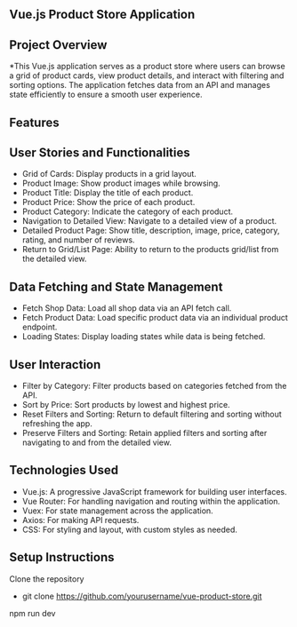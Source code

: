## Vue.js Product Store Application

## Project Overview

*This Vue.js application serves as a product store where users can browse a grid of product cards, view product details, and interact with filtering and sorting options. The application fetches data from an API and manages state efficiently to ensure a smooth user experience.

## Features

## User Stories and Functionalities

* Grid of Cards: Display products in a grid layout.
* Product Image: Show product images while browsing.
* Product Title: Display the title of each product.
* Product Price: Show the price of each product.
* Product Category: Indicate the category of each product.
* Navigation to Detailed View: Navigate to a detailed view of a product.
* Detailed Product Page: Show title, description, image, price, category, rating, and number of reviews.
* Return to Grid/List Page: Ability to return to the products grid/list from the detailed view.

## Data Fetching and State Management
* Fetch Shop Data: Load all shop data via an API fetch call.
* Fetch Product Data: Load specific product data via an individual product endpoint.
* Loading States: Display loading states while data is being fetched.

## User Interaction
* Filter by Category: Filter products based on categories fetched from the API.
* Sort by Price: Sort products by lowest and highest price.
* Reset Filters and Sorting: Return to default filtering and sorting without refreshing the app.
* Preserve Filters and Sorting: Retain applied filters and sorting after navigating to and from the detailed view.

## Technologies Used
* Vue.js: A progressive JavaScript framework for building user interfaces.
* Vue Router: For handling navigation and routing within the application.
* Vuex: For state management across the application.
* Axios: For making API requests.
* CSS: For styling and layout, with custom styles as needed.

## Setup Instructions
   
   Clone the repository
* git clone https://github.com/yourusername/vue-product-store.git

npm run dev
